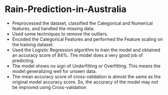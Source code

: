 # Rain-Prediction-in-Australia
* Preprocessed the dataset, classified the Categorical and Numerical features, and handled the missing data.
* Used some techniques to remove the outliers.
* Encoded the Categorical Features and performed the Feature scaling on the training dataset.
* Used the Logistic Regression algorithm to train the model and obtained an accuracy score of 84%. The model does a very good job of predicting.
* The model shows no sign of Underfitting or Overfitting. This means the model generalizing well for unseen data.
* The mean accuracy score of cross-validation is almost the same as the original model accuracy score. So, the accuracy of the model may not be improved using Cross-validation
